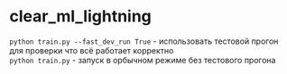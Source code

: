 # clear_ml_lightning

`python train.py --fast_dev_run True` - использовать тестовой прогон для проверки что всё работает корректно  
`python train.py` - запуск в орбычном режиме без тестового прогона   
